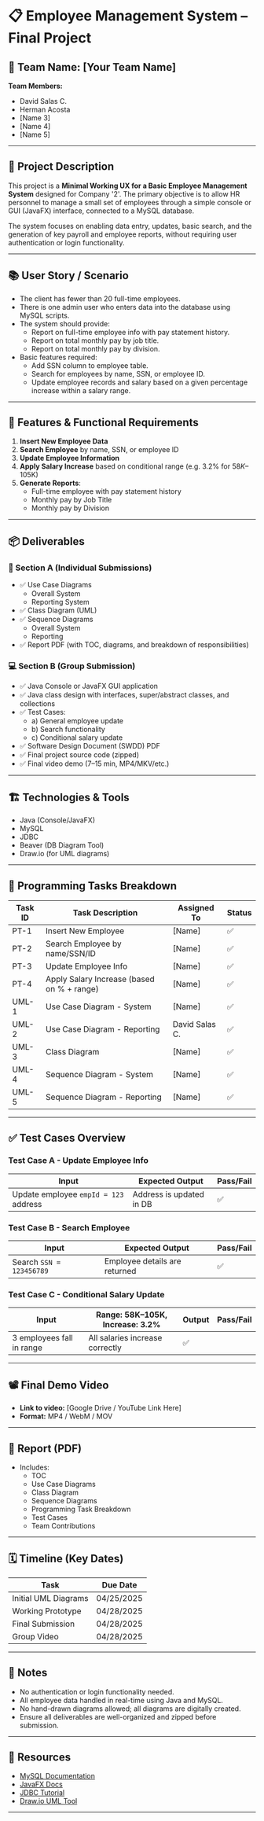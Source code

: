 # 📋 Employee Management System – Final Project

## 👥 Team Name: [Your Team Name]
**Team Members:**
- David Salas C.
- Herman Acosta
- [Name 3]
- [Name 4]
- [Name 5]

---

## 📝 Project Description

This project is a **Minimal Working UX for a Basic Employee Management System** designed for Company '2'. The primary objective is to allow HR personnel to manage a small set of employees through a simple console or GUI (JavaFX) interface, connected to a MySQL database.

The system focuses on enabling data entry, updates, basic search, and the generation of key payroll and employee reports, without requiring user authentication or login functionality.

---

## 📚 User Story / Scenario

- The client has fewer than 20 full-time employees.
- There is one admin user who enters data into the database using MySQL scripts.
- The system should provide:
  - Report on full-time employee info with pay statement history.
  - Report on total monthly pay by job title.
  - Report on total monthly pay by division.
- Basic features required:
  - Add SSN column to employee table.
  - Search for employees by name, SSN, or employee ID.
  - Update employee records and salary based on a given percentage increase within a salary range.

---

## 📌 Features & Functional Requirements

1. **Insert New Employee Data**
2. **Search Employee** by name, SSN, or employee ID
3. **Update Employee Information**
4. **Apply Salary Increase** based on conditional range (e.g. 3.2% for $58K–$105K)
5. **Generate Reports**:
   - Full-time employee with pay statement history
   - Monthly pay by Job Title
   - Monthly pay by Division

---

## 📦 Deliverables

### 📁 Section A (Individual Submissions)
- ✅ Use Case Diagrams
  - Overall System
  - Reporting System
- ✅ Class Diagram (UML)
- ✅ Sequence Diagrams
  - Overall System
  - Reporting
- ✅ Report PDF (with TOC, diagrams, and breakdown of responsibilities)

### 💻 Section B (Group Submission)
- ✅ Java Console or JavaFX GUI application
- ✅ Java class design with interfaces, super/abstract classes, and collections
- ✅ Test Cases:
  - a) General employee update
  - b) Search functionality
  - c) Conditional salary update
- ✅ Software Design Document (SWDD) PDF
- ✅ Final project source code (zipped)
- ✅ Final video demo (7–15 min, MP4/MKV/etc.)

---

## 🏗️ Technologies & Tools

- Java (Console/JavaFX)
- MySQL
- JDBC
- Beaver (DB Diagram Tool)
- Draw.io (for UML diagrams)

---

## 🔄 Programming Tasks Breakdown

| Task ID | Task Description | Assigned To | Status |
|--------|------------------|-------------|--------|
| PT-1 | Insert New Employee | [Name] | ✅ |
| PT-2 | Search Employee by name/SSN/ID | [Name] | ✅ |
| PT-3 | Update Employee Info | [Name] | ✅ |
| PT-4 | Apply Salary Increase (based on % + range) | [Name] | ✅ |
| UML-1 | Use Case Diagram - System | [Name] | ✅ |
| UML-2 | Use Case Diagram - Reporting | David Salas C. | ✅ |
| UML-3 | Class Diagram | [Name] | ✅ |
| UML-4 | Sequence Diagram - System | [Name] | ✅ |
| UML-5 | Sequence Diagram - Reporting | [Name] | ✅ |

---

## ✅ Test Cases Overview

### Test Case A - Update Employee Info

| Input | Expected Output | Pass/Fail |
|-------|------------------|-----------|
| Update employee `empId = 123` address | Address is updated in DB | ✅ |

### Test Case B - Search Employee

| Input | Expected Output | Pass/Fail |
|-------|------------------|-----------|
| Search `SSN = 123456789` | Employee details are returned | ✅ |

### Test Case C - Conditional Salary Update

| Input | Range: 58K–105K, Increase: 3.2% | Output | Pass/Fail |
|-------|----------------------------------|--------|-----------|
| 3 employees fall in range | All salaries increase correctly | ✅ |

---

## 📽️ Final Demo Video

- **Link to video:** [Google Drive / YouTube Link Here]
- **Format:** MP4 / WebM / MOV

---

## 📄 Report (PDF)

- Includes:
  - TOC
  - Use Case Diagrams
  - Class Diagram
  - Sequence Diagrams
  - Programming Task Breakdown
  - Test Cases
  - Team Contributions

---

## 🗓️ Timeline (Key Dates)

| Task | Due Date |
|------|----------|
| Initial UML Diagrams | 04/25/2025 |
| Working Prototype | 04/28/2025 |
| Final Submission | 04/28/2025 |
| Group Video | 04/28/2025 |

---

## 📌 Notes

- No authentication or login functionality needed.
- All employee data handled in real-time using Java and MySQL.
- No hand-drawn diagrams allowed; all diagrams are digitally created.
- Ensure all deliverables are well-organized and zipped before submission.

---

## 🔗 Resources

- [MySQL Documentation](https://dev.mysql.com/doc/)
- [JavaFX Docs](https://openjfx.io/)
- [JDBC Tutorial](https://docs.oracle.com/javase/tutorial/jdbc/)
- [Draw.io UML Tool](https://app.diagrams.net/)

---

